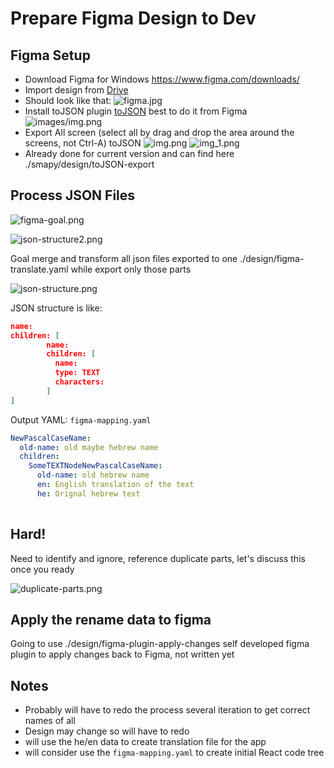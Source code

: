 # Prepare Figma Design to Dev

## Figma Setup

- Download Figma for Windows  https://www.figma.com/downloads/
- Import design from [Drive](https://drive.google.com/file/d/1lomL9S70sjcSZALKDyakM6jcqg4_J9Ld/view?usp=sharing)
- Should look like that:
![figma.jpg](images%2Ffigma.jpg)
- Install toJSON plugin [toJSON](https://www.figma.com/community/plugin/1070707193730369068/toJSON) best to do it from Figma
![images/img.png](images/install-figma-plugin.png)
- Export All screen (select all by drag and drop the area around the screens, not Ctrl-A) toJSON
![img.png](images/img.png)
![img_1.png](images/img_1.png)
- Already done for current version and can find here ./smapy/design/toJSON-export 

## Process JSON Files

![figma-goal.png](images/figma-goal.png)

![json-structure2.png](images/json-structure2.png)

Goal merge and transform all json files exported to one ./design/figma-translate.yaml while export only those parts

![json-structure.png](images/json-structure.png)

JSON structure is like:
```json
name:
children: [
        name:
        children: [
          name:
          type: TEXT
          characters: 
        ]     
]
```

Output YAML: `figma-mapping.yaml`
```yaml
NewPascalCaseName:
  old-name: old maybe hebrew name
  children: 
    SomeTEXTNodeNewPascalCaseName:
      old-name: old hebrew name
      en: English translation of the text
      he: Orignal hebrew text
    
```

## Hard!
Need to identify and ignore, reference duplicate parts, let's discuss this once you ready

![duplicate-parts.png](images/duplicate-parts.png)
    
## Apply the rename data to figma

Going to use ./design/figma-plugin-apply-changes 
self developed figma plugin to apply changes back to Figma, 
not written yet

## Notes

- Probably will have to redo the process several iteration to get correct names of all
- Design may change so will have to redo
- will use the he/en data to create translation file for the app
- will consider use the `figma-mapping.yaml` to create initial React code tree
